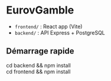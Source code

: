 # EurovGamble

- `frontend/` : React app (Vite)
- `backend/`  : API Express + PostgreSQL

## Démarrage rapide

cd backend && npm install  
cd frontend && npm install
